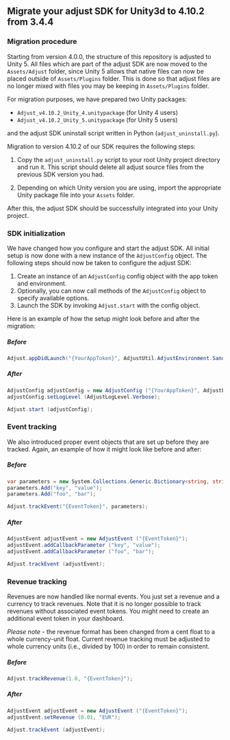 ## Migrate your adjust SDK for Unity3d to 4.10.2 from 3.4.4

### Migration procedure

Starting from version 4.0.0, the structure of this repository is adjusted to Unity 5. All files which are part of the
adjust SDK are now moved to the `Assets/Adjust` folder, since Unity 5 allows that native files can now be placed 
outside of `Assets/Plugins` folder. This is done so that adjust files are no longer mixed with files you may be 
keeping in `Assets/Plugins` folder.

For migration purposes, we have prepared two Unity packages:

  * `Adjust_v4.10.2_Unity_4.unitypackage` (for Unity 4 users)
  * `Adjust_v4.10.2_Unity_5.unitypackage` (for Unity 5 users)
  
and the adjust SDK uninstall script written in Python (`adjust_uninstall.py`).

Migration to version 4.10.2 of our SDK requires the following steps:

1. Copy the `adjust_uninstall.py` script to your root Unity project directory and run it. This script should
delete all adjust source files from the previous SDK version you had.

2. Depending on which Unity version you are using, import the appropriate Unity package file into your `Assets` folder.

After this, the adjust SDK should be successfully integrated into your Unity project.

### SDK initialization

We have changed how you configure and start the adjust SDK. All initial setup is now done with a new 
instance of the `AdjustConfig` object. The following steps should now be taken to configure the adjust SDK:

1. Create an instance of an `AdjustConfig` config object with the app token and environment.
2. Optionally, you can now call methods of the `AdjustConfig` object to specify available options.
3. Launch the SDK by invoking `Adjust.start` with the config object.

Here is an example of how the setup might look before and after the migration:

##### Before

```cs
Adjust.appDidLaunch("{YourAppToken}", AdjustUtil.AdjustEnvironment.Sandbox, AdjustUtil.LogLevel.Verbose, false);
```

##### After

```cs
AdjustConfig adjustConfig = new AdjustConfig ("{YourAppToken}", AdjustEnvironment.Sandbox);
adjustConfig.setLogLevel (AdjustLogLevel.Verbose);

Adjust.start (adjustConfig);
```

### Event tracking

We also introduced proper event objects that are set up before they are tracked. Again, an example of how it 
might look like before and after:

##### Before

```cs
var parameters = new System.Collections.Generic.Dictionary<string, string> (2);
parameters.Add("key", "value");
parameters.Add("foo", "bar");

Adjust.trackEvent("{EventToken}", parameters);
```

##### After

```cs
AdjustEvent adjustEvent = new AdjustEvent ("{EventToken}");
adjustEvent.addCallbackParameter ("key", "value");
adjustEvent.addCallbackParameter ("foo", "bar");

Adjust.trackEvent (adjustEvent);
```

### Revenue tracking

Revenues are now handled like normal events. You just set a revenue and a currency to track revenues. 
Note that it is no longer possible to track revenues without associated event tokens. You might need 
to create an additional event token in your dashboard.

*Please note* - the revenue format has been changed from a cent float to a whole currency-unit float. 
Current revenue tracking must be adjusted to whole currency units (i.e., divided by 100) in order to 
remain consistent.

##### Before

```cs
Adjust.trackRevenue(1.0, "{EventToken}");
```

##### After

```cs
AdjustEvent adjustEvent = new AdjustEvent ("{EventToken}");
adjustEvent.setRevenue (0.01, "EUR");

Adjust.trackEvent (adjustEvent);
```
